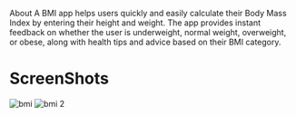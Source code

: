 About
A BMI app helps users quickly and easily calculate their Body Mass Index by entering their height and weight. The app provides instant feedback on whether the user is underweight, normal weight, overweight, or obese, along with health tips and advice based on their BMI category.

# ScreenShots
![bmi](https://github.com/SaudAlbarkheel/BMI-App/assets/144757142/ca1b932b-dc3b-4360-818f-1f3ca61347bd)
![bmi 2](https://github.com/SaudAlbarkheel/BMI-App/assets/144757142/ae17aae6-5ef5-45e3-bc40-1a9ce6ce31df)
 
